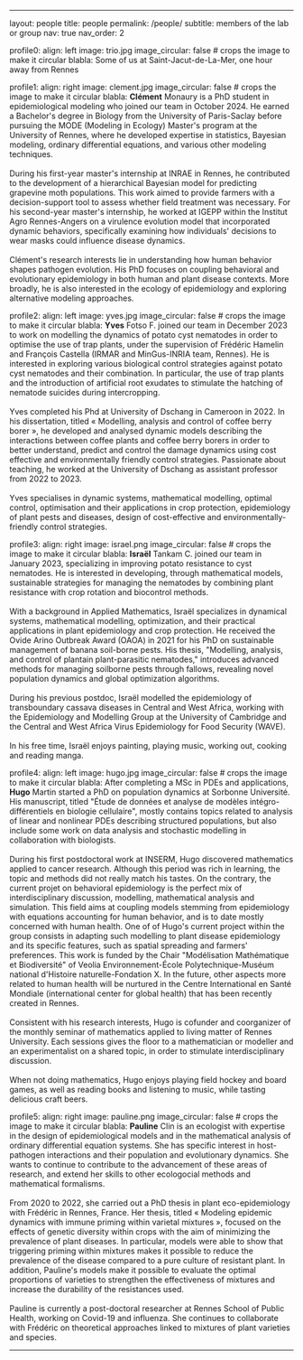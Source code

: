 ---

layout: people
title: people
permalink: /people/
subtitle: members of the lab or group
nav: true
nav_order: 2

profile0:
  align: left
  image: trio.jpg
  image_circular: false # crops the image to make it circular
  blabla: Some of us at Saint-Jacut-de-La-Mer, one hour away from Rennes
  
profile1:
  align: right
  image: clement.jpg
  image_circular: false # crops the image to make it circular
  blabla: <b>Clément</b> Monaury is a PhD student in epidemiological modeling who joined our team in October 2024. He earned a Bachelor's degree in Biology from the University of Paris-Saclay before pursuing the MODE (Modeling in Ecology) Master's program at the University of Rennes, where he developed expertise in statistics, Bayesian modeling, ordinary differential equations, and various other modeling techniques. <br><br>During his first-year master's internship at INRAE in Rennes, he contributed to the development of a hierarchical Bayesian model for predicting grapevine moth populations. This work aimed to provide farmers with a decision-support tool to assess whether field treatment was necessary. For his second-year master's internship, he worked at IGEPP within the Institut Agro Rennes-Angers on a virulence evolution model that incorporated dynamic behaviors, specifically examining how individuals' decisions to wear masks could influence disease dynamics. <br><br>Clément's research interests lie in understanding how human behavior shapes pathogen evolution. His PhD focuses on coupling behavioral and evolutionary epidemiology in both human and plant disease contexts. More broadly, he is also interested in the ecology of epidemiology and exploring alternative modeling approaches. 

profile2:
  align: left
  image: yves.jpg
  image_circular: false # crops the image to make it circular
  blabla: <b>Yves</b> Fotso F. joined our team in December 2023 to work on modelling the dynamics of potato cyst nematodes in order to optimise the use of trap plants, under the supervision of Frédéric Hamelin and François Castella (IRMAR and MinGus-INRIA team, Rennes). He is interested in exploring various biological control strategies against potato cyst nematodes and their combination. In particular, the use of trap plants and the introduction of artificial root exudates to stimulate the hatching of nematode suicides during intercropping.<br><br>Yves completed his Phd at University of Dschang in Cameroon in 2022. In his dissertation, titled « Modelling, analysis and control of coffee berry borer », he developed and analysed dynamic models describing the interactions between coffee plants and coffee berry borers in order to better understand, predict and control the damage dynamics using cost effective and environmentally friendly control strategies. Passionate about teaching, he worked at the University of Dschang as assistant professor from 2022 to 2023. <br><br>Yves specialises in dynamic systems, mathematical modelling, optimal control, optimisation and their applications in crop protection, epidemiology of plant pests and diseases, design of cost-effective and environmentally-friendly control strategies.

profile3:
  align: right
  image: israel.png
  image_circular: false # crops the image to make it circular
  blabla: <b>Israël</b> Tankam C. joined our team in January 2023, specializing in improving potato resistance to cyst nematodes. He is interested in developing, through mathematical models, sustainable strategies for managing the nematodes by combining plant resistance with crop rotation and biocontrol methods. <br><br>With a background in Applied Mathematics, Israël specializes in dynamical systems, mathematical modelling, optimization, and their practical applications in plant epidemiology and crop protection. He received the Ovide Arino Outbreak Award (OAOA) in 2021 for his PhD on sustainable management of banana soil-borne pests. His thesis, "Modelling, analysis, and control of plantain plant-parasitic nematodes," introduces advanced methods for managing soilborne pests through fallows, revealing novel population dynamics and global optimization algorithms. <br><br>During his previous postdoc, Israël modelled the epidemiology of transboundary cassava diseases in Central and West Africa, working with the Epidemiology and Modelling Group at the University of Cambridge and the Central and West Africa Virus Epidemiology for Food Security (WAVE). <br><br>In his free time, Israël enjoys painting, playing music, working out, cooking and reading manga.

profile4:
  align: left
  image: hugo.jpg
  image_circular: false # crops the image to make it circular
  blabla: After completing a MSc in PDEs and applications, <b>Hugo</b> Martin started a PhD on population dynamics at Sorbonne Université. His manuscript, titled "Étude de données et analyse de modèles intégro-différentiels en biologie cellulaire", mostly contains topics related to analysis of linear and nonlinear PDEs describing structured populations, but also include some work on data analysis and stochastic modelling in collaboration with biologists. <br><br>During his first postdoctoral work at INSERM, Hugo discovered mathematics applied to cancer research. Although this period was rich in learning, the topic and methods did not really match his tastes. On the contrary, the current projet on behavioral epidemiology is the perfect mix of interdisciplinary discussion, modelling, mathematical analysis and simulation. This field aims at coupling models stemming from epidemiology with equations accounting for human behavior, and is to date mostly concerned with human health. One of of Hugo's current project within the group consists in adapting such modelling to plant disease epidemiology and its specific features, such as spatial spreading and farmers' preferences. This work is funded by the Chair "Modélisation Mathématique et Biodiversité" of Veolia Environnement-École Polytechnique-Muséum national d'Histoire naturelle-Fondation X. In the future, other aspects more related to human health will be nurtured in the Centre International en Santé Mondiale (international center for global health) that has been recently created in Rennes. <br><br>Consistent with his research interests, Hugo is cofunder and coorganizer of the monthly seminar of mathematics applied to living matter of Rennes University. Each sessions gives the floor to a mathematician or modeller and an experimentalist on a shared topic, in order to stimulate interdisciplinary discussion. <br><br>When not doing mathematics, Hugo enjoys playing field hockey and board games, as well as reading books and listening to music, while tasting delicious craft beers.

profile5:
  align: right
  image: pauline.png
  image_circular: false # crops the image to make it circular
  blabla: <b>Pauline</b> Clin is an ecologist with expertise in the design of epidemiological models and in the mathematical analysis of ordinary differential equation systems. She has specific interest in host-pathogen interactions and their population and evolutionary dynamics. She wants to continue to contribute to the advancement of these areas of research, and extend her skills to other ecologocial methods and mathematical formalisms. <br><br>From 2020 to 2022, she carried out a PhD thesis in plant eco-epidemiology with Frédéric in Rennes, France. Her thesis, titled « Modeling epidemic dynamics with immune priming within varietal mixtures », focused on the effects of genetic diversity within crops with the aim of minimizing the prevalence of plant diseases. In particular, models were able to show that triggering priming within mixtures makes it possible to reduce the prevalence of the disease compared to a pure culture of resistant plant. In addition, Pauline's models make it possible to evaluate the optimal proportions of varieties to strengthen the effectiveness of mixtures and increase the durability of the resistances used. <br><br> Pauline is currently a post-doctoral researcher at Rennes School of Public Health, working on Covid-19 and influenza. She continues to collaborate with Frédéric on theoretical approaches linked to mixtures of plant varieties and species.

--- 